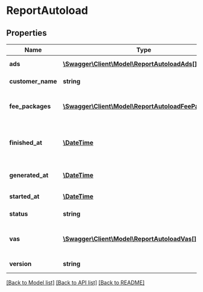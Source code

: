 # ReportAutoload

## Properties
Name | Type | Description | Notes
------------ | ------------- | ------------- | -------------
**ads** | [**\Swagger\Client\Model\ReportAutoloadAds[]**](ReportAutoloadAds.md) | Список объявлений | 
**customer_name** | **string** | Название организации | 
**fee_packages** | [**\Swagger\Client\Model\ReportAutoloadFeePackages[]**](ReportAutoloadFeePackages.md) | Использованные при публикации пакеты размещения | [optional] 
**finished_at** | [**\DateTime**](\DateTime.md) | Время окончания выгрузки объявлений на сайт | 
**generated_at** | [**\DateTime**](\DateTime.md) | Время генерации данного отчета | 
**started_at** | [**\DateTime**](\DateTime.md) | Время создания отчета | 
**status** | **string** | Общий статус выгрузки | 
**vas** | [**\Swagger\Client\Model\ReportAutoloadVas[]**](ReportAutoloadVas.md) | Какие были применены услуги при данной выгрузке | [optional] 
**version** | **string** | Версия формата отчета | 

[[Back to Model list]](../../README.md#documentation-for-models) [[Back to API list]](../../README.md#documentation-for-api-endpoints) [[Back to README]](../../README.md)

